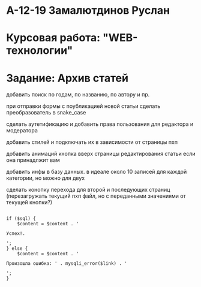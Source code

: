 # А-12-19 Замалютдинов Руслан 
# Курсовая работа: "WEB-технологии"
# Задание: Архив статей

добавить поиск по годам, по названию, по автору и пр.

при отправки формы с поубликацией новой статьи сделать преобразователь в snake_case

сделать аутетификацию и добавить права пользования для редактора и модератора

добавить стилей и подключать их в зависимости от страницы пхп

добавить анимаций кнопка вверх страницы редактирования статьи если она принадлжит вам

добавить инфы в базу данных. в идеале около 10 записей для каждой категории, но можно для двух

сделать конопку перехода для второй и последующих страниц (перезагружать текущий пхп файл, но с переданными значениями от текущей кнопки?)

<code>
if ($sql) {
    $content = $content . '<p>Успех!.</p>';
} else {
    $content = $content . '<p>Произошла ошибка: ' . mysqli_error($link) . '</p>';
}
</code>